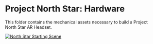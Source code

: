 # Project North Star: Hardware

This folder contains the mechanical assets necessary to build a Project North Star AR Headset.

[![North Star Starting Scene](http://blog.leapmotion.com/wp-content/uploads/2018/04/2_ellipsoidal-reflectors.png)](https://github.com/leapmotion/ProjectNorthStar/tree/master/Hardware)
